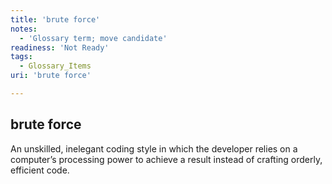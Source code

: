 ```yaml
---
title: 'brute force'
notes:
  - 'Glossary term; move candidate'
readiness: 'Not Ready'
tags:
  - Glossary_Items
uri: 'brute force'

---
```

## brute force

An unskilled, inelegant coding style in which the developer relies on a computer’s processing power to achieve a result instead of crafting orderly, efficient code.

